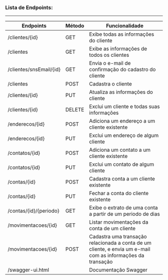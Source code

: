 ### Lista de Endpoints:

------------------

| Endpoints               | Método | Funcionalidade                           |
| ----------------------- | ------ | ---------------------------------------- |
| /clientes/{id}          | GET    | Exibe todas as informações do cliente    |
| /clientes               | GET    | Exibe as informações de todos os clientes |
| /clientes/snsEmail/{id} | GET    | Envia o e-mail de confirmação do cadastro do cliente |
| /clientes               | POST   | Cadastra o cliente                       |
| /clientes/{id}          | PUT    | Atualiza as informações do cliente       |
| /clientes/{id}          | DELETE | Exclui um cliente e todas suas informações |
| /enderecos/{id}         | POST   | Adiciona um endereço a um cliente existente |
| /enderecos/{id}         | PUT    | Exclui um endereço de algum cliente      |
| /contatos/{id}          | POST   | Adiciona um contato a um cliente existente |
| /contatos/{id}          | PUT    | Exclui um contato de algum cliente       |
| /contas/{id}            | POST   | Cadastra conta a um cliente existente    |
| /contas/{id}            | PUT    | Fechar a conta do cliente existente      |
| /contas/{id}/{periodo}  | GET    | Exibe o extrato de uma conta a partir de um periodo de dias |
| /movimentacoes/{id}     | GET    | Listar movimentações da conta de um cliente |
| /movimentacoes/{id}     | POST   | Cadastra uma transação relacionada a conta de um cliente, e envia um e-mail com as informações da transação |
| /swagger-ui.html        |        | Documentação Swagger                     |




